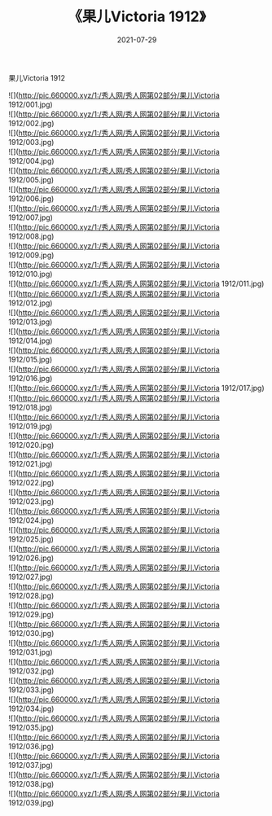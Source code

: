 ﻿---
layout: post
title:  《果儿Victoria 1912》
date:   2021-07-29
img: http://pic.660000.xyz/1:/秀人网/秀人网第02部分/果儿Victoria 1912/000.jpg
categories: [美女, 清纯, 唯美]
---

果儿Victoria 1912

  ![](http://pic.660000.xyz/1:/秀人网/秀人网第02部分/果儿Victoria 1912/001.jpg) <br> ![](http://pic.660000.xyz/1:/秀人网/秀人网第02部分/果儿Victoria 1912/002.jpg) <br> ![](http://pic.660000.xyz/1:/秀人网/秀人网第02部分/果儿Victoria 1912/003.jpg) <br> ![](http://pic.660000.xyz/1:/秀人网/秀人网第02部分/果儿Victoria 1912/004.jpg) <br> ![](http://pic.660000.xyz/1:/秀人网/秀人网第02部分/果儿Victoria 1912/005.jpg) <br> ![](http://pic.660000.xyz/1:/秀人网/秀人网第02部分/果儿Victoria 1912/006.jpg) <br> ![](http://pic.660000.xyz/1:/秀人网/秀人网第02部分/果儿Victoria 1912/007.jpg) <br> ![](http://pic.660000.xyz/1:/秀人网/秀人网第02部分/果儿Victoria 1912/008.jpg) <br> ![](http://pic.660000.xyz/1:/秀人网/秀人网第02部分/果儿Victoria 1912/009.jpg) <br> ![](http://pic.660000.xyz/1:/秀人网/秀人网第02部分/果儿Victoria 1912/010.jpg) <br> ![](http://pic.660000.xyz/1:/秀人网/秀人网第02部分/果儿Victoria 1912/011.jpg) <br> ![](http://pic.660000.xyz/1:/秀人网/秀人网第02部分/果儿Victoria 1912/012.jpg) <br> ![](http://pic.660000.xyz/1:/秀人网/秀人网第02部分/果儿Victoria 1912/013.jpg) <br> ![](http://pic.660000.xyz/1:/秀人网/秀人网第02部分/果儿Victoria 1912/014.jpg) <br> ![](http://pic.660000.xyz/1:/秀人网/秀人网第02部分/果儿Victoria 1912/015.jpg) <br> ![](http://pic.660000.xyz/1:/秀人网/秀人网第02部分/果儿Victoria 1912/016.jpg) <br> ![](http://pic.660000.xyz/1:/秀人网/秀人网第02部分/果儿Victoria 1912/017.jpg) <br> ![](http://pic.660000.xyz/1:/秀人网/秀人网第02部分/果儿Victoria 1912/018.jpg) <br> ![](http://pic.660000.xyz/1:/秀人网/秀人网第02部分/果儿Victoria 1912/019.jpg) <br> ![](http://pic.660000.xyz/1:/秀人网/秀人网第02部分/果儿Victoria 1912/020.jpg) <br> ![](http://pic.660000.xyz/1:/秀人网/秀人网第02部分/果儿Victoria 1912/021.jpg) <br> ![](http://pic.660000.xyz/1:/秀人网/秀人网第02部分/果儿Victoria 1912/022.jpg) <br> ![](http://pic.660000.xyz/1:/秀人网/秀人网第02部分/果儿Victoria 1912/023.jpg) <br> ![](http://pic.660000.xyz/1:/秀人网/秀人网第02部分/果儿Victoria 1912/024.jpg) <br> ![](http://pic.660000.xyz/1:/秀人网/秀人网第02部分/果儿Victoria 1912/025.jpg) <br> ![](http://pic.660000.xyz/1:/秀人网/秀人网第02部分/果儿Victoria 1912/026.jpg) <br> ![](http://pic.660000.xyz/1:/秀人网/秀人网第02部分/果儿Victoria 1912/027.jpg) <br> ![](http://pic.660000.xyz/1:/秀人网/秀人网第02部分/果儿Victoria 1912/028.jpg) <br> ![](http://pic.660000.xyz/1:/秀人网/秀人网第02部分/果儿Victoria 1912/029.jpg) <br> ![](http://pic.660000.xyz/1:/秀人网/秀人网第02部分/果儿Victoria 1912/030.jpg) <br> ![](http://pic.660000.xyz/1:/秀人网/秀人网第02部分/果儿Victoria 1912/031.jpg) <br> ![](http://pic.660000.xyz/1:/秀人网/秀人网第02部分/果儿Victoria 1912/032.jpg) <br> ![](http://pic.660000.xyz/1:/秀人网/秀人网第02部分/果儿Victoria 1912/033.jpg) <br> ![](http://pic.660000.xyz/1:/秀人网/秀人网第02部分/果儿Victoria 1912/034.jpg) <br> ![](http://pic.660000.xyz/1:/秀人网/秀人网第02部分/果儿Victoria 1912/035.jpg) <br> ![](http://pic.660000.xyz/1:/秀人网/秀人网第02部分/果儿Victoria 1912/036.jpg) <br> ![](http://pic.660000.xyz/1:/秀人网/秀人网第02部分/果儿Victoria 1912/037.jpg) <br> ![](http://pic.660000.xyz/1:/秀人网/秀人网第02部分/果儿Victoria 1912/038.jpg) <br> ![](http://pic.660000.xyz/1:/秀人网/秀人网第02部分/果儿Victoria 1912/039.jpg) <br>